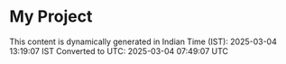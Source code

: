# My Project

This content is dynamically generated in Indian Time (IST): 2025-03-04 13:19:07 IST
Converted to UTC: 2025-03-04 07:49:07 UTC
